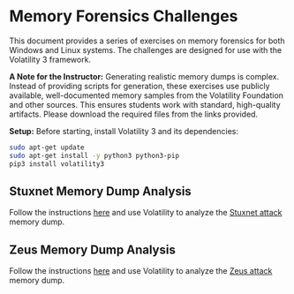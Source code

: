 # Memory Forensics Challenges

This document provides a series of exercises on memory forensics for both Windows and Linux systems. The challenges are designed for use with the Volatility 3 framework.

**A Note for the Instructor:** Generating realistic memory dumps is complex. Instead of providing scripts for generation, these exercises use publicly available, well-documented memory samples from the Volatility Foundation and other sources. This ensures students work with standard, high-quality artifacts. Please download the required files from the links provided.

**Setup:**
Before starting, install Volatility 3 and its dependencies:
```bash
sudo apt-get update
sudo apt-get install -y python3 python3-pip
pip3 install volatility3
```

## Stuxnet Memory Dump Analysis

Follow the instructions [here](https://medium.com/@neerajcysec/memory-analysis-of-stuxnet-with-volatility-57369ca29b1c) and use Volatility to analyze the [Stuxnet attack](https://en.wikipedia.org/wiki/Stuxnet) memory dump.

## Zeus Memory Dump Analysis

Follow the instructions [here](https://medium.com/@neerajcysec/memory-analysis-of-zeus-with-volatility-c6d140a0691a) and use Volatility to analyze the [Zeus attack](https://en.wikipedia.org/wiki/Zeus_(malware)) memory dump.
